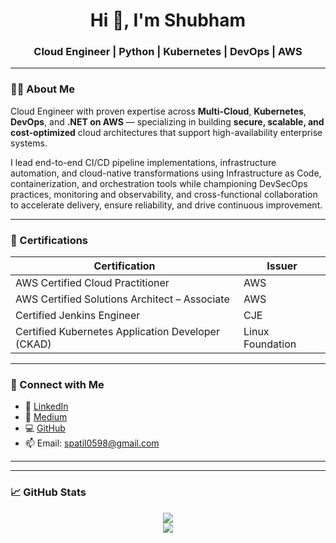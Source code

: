 <h1 align="center">Hi 👋, I'm Shubham</h1>
<h3 align="center">Cloud Engineer | Python | Kubernetes | DevOps | AWS </h3>

---

### 👨‍💻 About Me

Cloud Engineer with proven expertise across **Multi-Cloud**, **Kubernetes**, **DevOps**, and **.NET on AWS** — specializing in building **secure, scalable, and cost-optimized** cloud architectures that support high-availability enterprise systems.

I lead end-to-end CI/CD pipeline implementations, infrastructure automation, and cloud-native transformations using Infrastructure as Code, containerization, and orchestration tools while championing DevSecOps practices, monitoring and observability, and cross-functional collaboration to accelerate delivery, ensure reliability, and drive continuous improvement.

---

### 🏅 Certifications

| Certification                                     | Issuer            |
|--------------------------------------------------|-------------------|
| AWS Certified Cloud Practitioner                 | AWS               |
| AWS Certified Solutions Architect – Associate    | AWS               |
| Certified Jenkins Engineer                       | CJE               |
| Certified Kubernetes Application Developer (CKAD)| Linux Foundation  |

---

### 🔗 Connect with Me

- 💼 [LinkedIn](https://www.linkedin.com/in/shubhampatil5)
- 📝 [Medium](https://medium.com/@patilshubham0598)
- 💻 [GitHub](https://github.com/Shubhamp0598)
- 📫 Email: [spatil0598@gmail.com](mailto:spatil0598@gmail.com)

---

---

### 📈 GitHub Stats

<p align="center">
  <img src="https://github-readme-stats.vercel.app/api?username=Shubhamp0598&show_icons=true&theme=tokyonight" />
  <br/>
  <img src="https://github-readme-streak-stats.herokuapp.com?user=Shubhamp0598&theme=tokyonight&date_format=M%20j%5B%2C%20Y%5D"/>
</p>
